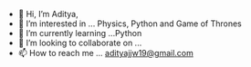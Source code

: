 - 👋 Hi, I’m Aditya,
- 👀 I’m interested in ... Physics, Python and Game of Thrones
- 🌱 I’m currently learning ...Python
- 💞️ I’m looking to collaborate on ...
- 📫 How to reach me ...  adityajjw19@gmail.com

<!---
ElectricPlant19/ElectricPlant19 is a ✨ special ✨ repository because its `README.md` (this file) appears on your GitHub profile.
You can click the Preview link to take a look at your changes.
--->
 
